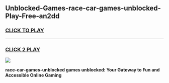 
## Unblocked-Games-race-car-games-unblocked-Play-Free-an2dd
<h3>
<a href="https://premium76.site?title=race-car-games-unblocked&ref=09A">CLICK TO PLAY</a></h3>
<hr>

<h3>
<a href="https://premium76.site?title=race-car-games-unblocked&ref=09A">CLICK 2 PLAY</a>
  
</h3>

<a href="https://premium76.site?title=race-car-games-unblocked&ref=09A"><img src="https://clearcache.store/games.png"></a>


**race-car-games-unblocked games unblocked: Your Gateway to Fun and Accessible Online Gaming**
